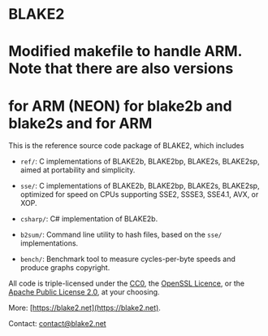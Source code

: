 # BLAKE2
# Modified makefile to handle ARM.  Note that there are also versions
# for ARM (NEON) for blake2b and blake2s and for ARM 

This is the reference source code package of BLAKE2, which includes

* `ref/`: C implementations of BLAKE2b, BLAKE2bp, BLAKE2s, BLAKE2sp,
  aimed at portability and simplicity.

* `sse/`: C implementations of BLAKE2b, BLAKE2bp, BLAKE2s, BLAKE2sp,
  optimized for speed on CPUs supporting SSE2, SSSE3, SSE4.1, AVX, or
  XOP.

* `csharp/`: C# implementation of BLAKE2b.

* `b2sum/`: Command line utility to hash files, based on the `sse/`
  implementations.

* `bench/`: Benchmark tool to measure cycles-per-byte speeds and produce
  graphs copyright.

All code is triple-licensed under the [CC0](http://creativecommons.org/publicdomain/zero/1.0), the [OpenSSL Licence](https://www.openssl.org/source/license.html), or the [Apache Public License 2.0](http://www.apache.org/licenses/LICENSE-2.0),
at your choosing.

More: [https://blake2.net](https://blake2.net).

Contact: contact@blake2.net
